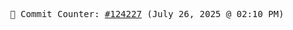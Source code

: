 <p align="center">
    <samp>
        📮 Commit Counter: <a href="https://github.com/Javascript-void0/Javascript-void0/commits/main">#124227</a> (July 26, 2025 @ 02:10 PM)
    </samp>
</p>
